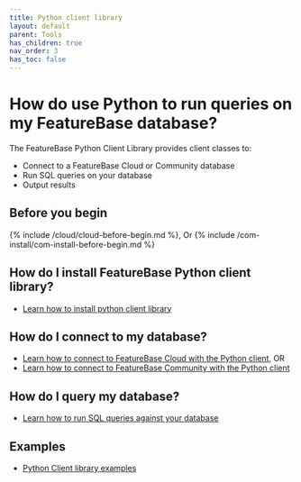 ```yaml
---
title: Python client library
layout: default
parent: Tools
has_children: true
nav_order: 3
has_toc: false
---
```


# How do use Python to run queries on my FeatureBase database?

The FeatureBase Python Client Library provides client classes to:
* Connect to a FeatureBase Cloud or Community database
* Run SQL queries on your database
* Output results

## Before you begin

{% include /cloud/cloud-before-begin.md %}, Or
{% include /com-install/com-install-before-begin.md %}

## How do I install FeatureBase Python client library?

* [Learn how to install python client library](/docs/tools/python-client-library/python-client-install)

## How do I connect to my database?

* [Learn how to connect to FeatureBase Cloud with the Python client](/docs/tools/python-client-library/python-client-connect-cloud), OR
* [Learn how to connect to FeatureBase Community with the Python client](/docs/tools/python-client-library/python-client-connect-community)

## How do I query my database?

* [Learn how to run SQL queries against your database](/docs/tools/python-client-library/python-client-query)

## Examples

* [Python Client library examples](/docs/tools/python-client-library/python-client-example)
